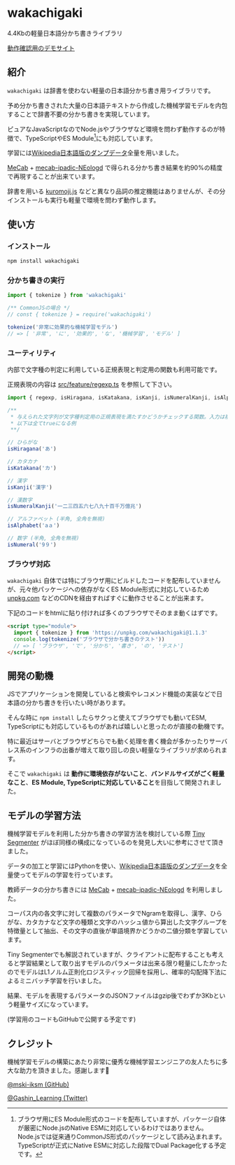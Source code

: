 # wakachigaki

4.4Kbの軽量日本語分かち書きライブラリ

[動作確認用のデモサイト](https://yuhsak.github.io/wakachigaki/)

## 紹介

`wakachigaki` は辞書を使わない軽量の日本語分かち書き用ライブラリです。

予め分かち書きされた大量の日本語テキストから作成した機械学習モデルを内包することで辞書不要の分かち書きを実現しています。

ピュアなJavaScriptなのでNode.jsやブラウザなど環境を問わず動作するのが特徴で、TypeScriptやES Module[^1]にも対応しています。

学習には[Wikipedia日本語版のダンプデータ](https://dumps.wikimedia.org/jawiki/)全量を用いました。

[MeCab](https://taku910.github.io/mecab/) + [mecab-ipadic-NEologd](https://github.com/neologd/mecab-ipadic-neologd) で得られる分かち書き結果を約90%の精度で再現することが出来ています。

辞書を用いる [kuromoji.js](https://github.com/takuyaa/kuromoji.js/) などと異なり品詞の推定機能はありませんが、その分インストールも実行も軽量で環境を問わず動作します。

[^1]: ブラウザ用にES Module形式のコードを配布していますが、パッケージ自体が厳密にNode.jsのNative ESMに対応しているわけではありません。Node.jsでは従来通りCommonJS形式のパッケージとして読み込まれます。TypeScriptが正式にNative ESMに対応した段階でDual Package化する予定です。

## 使い方

### インストール

```sh
npm install wakachigaki
```

### 分かち書きの実行

```ts
import { tokenize } from 'wakachigaki'

/** CommonJSの場合 */
// const { tokenize } = require('wakachigaki')

tokenize('非常に効果的な機械学習モデル')
// => [ '非常', 'に', '効果的', 'な', '機械学習', 'モデル' ]
```

### ユーティリティ

内部で文字種の判定に利用している正規表現と判定用の関数も利用可能です。

正規表現の内容は [src/feature/regexp.ts](./src/feature/regexp.ts) を参照して下さい。

```ts
import { regexp, isHiragana, isKatakana, isKanji, isNumeralKanji, isAlphabet, isNumeral } from 'wakachigaki'

/**
 * 与えられた文字列が文字種判定用の正規表現を満たすかどうかチェックする関数。入力は複数文字でもOK
 * 以下は全てtrueになる例
 **/

// ひらがな
isHiragana('あ')

// カタカナ
isKatakana('カ')

// 漢字
isKanji('漢字')

// 漢数字
isNumeralKanji('一二三四五六七八九十百千万億兆')

// アルファベット (半角, 全角を無視)
isAlphabet('aａ')

// 数字 (半角, 全角を無視)
isNumeral('9９')
```

### ブラウザ対応

`wakachigaki` 自体では特にブラウザ用にビルドしたコードを配布していませんが、元々他パッケージへの依存がなくES Module形式に対応しているため [unpkg.com](https://unpkg.com) などのCDNを経由すればすぐに動作させることが出来ます。

下記のコードをhtmlに貼り付ければ多くのブラウザでそのまま動くはずです。

```html
<script type="module">
  import { tokenize } from 'https://unpkg.com/wakachigaki@1.1.3'
  console.log(tokenize('ブラウザで分かち書きのテスト'))
  // => [ 'ブラウザ', 'で', '分かち', '書き', 'の', 'テスト']
</script>
```

## 開発の動機

JSでアプリケーションを開発していると検索やレコメンド機能の実装などで日本語の分かち書きを行いたい時があります。

そんな時に `npm install` したらサクっと使えてブラウザでも動いてESM, TypeScriptにも対応しているものがあれば嬉しいと思ったのが直接の動機です。

特に最近はサーバとブラウザどちらでも動く処理を書く機会が多かったりサーバレス系のインフラの出番が増えて取り回しの良い軽量なライブラリが求められます。

そこで `wakachigaki` は **動作に環境依存がないこと**、**バンドルサイズがごく軽量なこと**、**ES Module, TypeScriptに対応していること**を目指して開発されました。

## モデルの学習方法

機械学習モデルを利用した分かち書きの学習方法を検討している際 [Tiny Segmenter](http://chasen.org/~taku/software/TinySegmenter/) がほぼ同様の構成になっているのを発見し大いに参考にさせて頂きました。

データの加工と学習にはPythonを使い、[Wikipedia日本語版のダンプデータ](https://dumps.wikimedia.org/jawiki/)を全量使ってモデルの学習を行っています。

教師データの分かち書きには [MeCab](https://taku910.github.io/mecab/) + [mecab-ipadic-NEologd](https://github.com/neologd/mecab-ipadic-neologd) を利用しました。

コーパス内の各文字に対して複数のパラメータでNgramを取得し、漢字、ひらがな、カタカナなど文字の種類と文字のハッシュ値から算出した文字グループを特徴量として抽出、その文字の直後が単語境界かどうかの二値分類を学習しています。

Tiny Segmenterでも解説されていますが、クライアントに配布することも考えると学習結果として取り出すモデルのパラメータは出来る限り軽量にしたかったのでモデルはL1ノルム正則化ロジスティック回帰を採用し、確率的勾配降下法によるミニバッチ学習を行いました。

結果、モデルを表現するパラメータのJSONファイルはgzip後でわずか3Kbという軽量サイズになっています。

(学習用のコードもGitHubで公開する予定です)

## クレジット

機械学習モデルの構築にあたり非常に優秀な機械学習エンジニアの友人たちに多大な助力を頂きました。感謝します🙌

[@mski-iksm (GitHub)](https://github.com/mski-iksm)

[@Gashin_Learning (Twitter)](https://twitter.com/Gashin_Learning)
